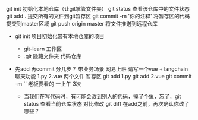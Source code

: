 git init 初始化本地仓库（让git掌管文件夹）
git status 查看该仓库中的文件状态
git add . 提交所有的文件到git暂存区
git commit -m '你的注释' 将暂存区的代码提交到master区域
git push origin master 将文件推送到远程仓库

- git init 项目初始化带有本地仓库的项目
    - git-learn 工作区
    - .git 隐藏文件夹 代码仓库

- 先add 再commit
    分几步？
    带业务场景
    网易上班 请写一个vue + langchain 聊天功能
    1.py
    2.vue
    两个文件 暂存区
    git add 1.py
    git add 2.vue
    git commit -m '' 老板要看的
    一上午 3次

    - 当我们在写代码时，有可能会改到别人的代码，摸了个鱼，忘了，git status 查看当前仓库状态
    对比修改 git diff
    在add之前，再次确认你改了哪些？


